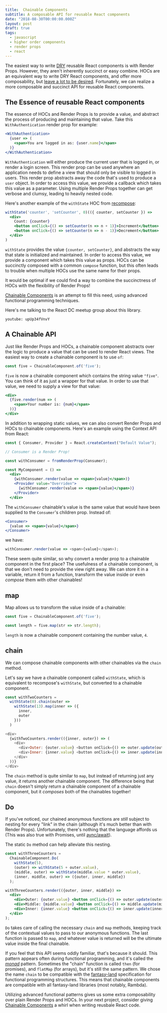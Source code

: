 ```yaml
---
title:  Chainable Components
subtitle: A composable API for reusable React components
date: "2018-08-30T00:00:00.000Z"
layout: post
draft: true
tags:
  - javascript
  - higher order components
  - render props
  - react
---
```


The easiest way to write [DRY](https://en.wikipedia.org/wiki/Don%27t_repeat_yourself) reusable React components is with Render Props. However, they aren't inherently succinct or easy combine. HOCs are an equivalent way to write DRY React components, and offer more composability, but [leave a lot to be desired](https://www.youtube.com/watch?v=BcVAq3YFiuc). Fortunately, we can realize a more composable and succinct API for reusable React components.

## The Essence of reusable React components

The essence of HOCs and Render Props is to provide a value, and abstract the process of producing and maintaining that value. Take this `WithAuthentication` render prop for example:

```jsx
<WithAuthentication>
  {user => (
    <span>You are logged in as: {user.name}</span>
  )}
</WithAuthentication>
```

`WithAuthentication` will either produce the current user that is logged in, or render a login screen. This render prop can be used anywhere an application needs to define a view that should only be visible to logged in users. This render prop abstracts away the code that's used to produce a `user` object. In order to access this value, we provide a callback which takes this value as a parameter. Using multiple Render Props together can get verbose and clumsy, leading to heavily nested code.

Here's another example of the `withState` HOC from [recompose](https://github.com/acdlite/recompose):

```jsx
withState('counter', 'setCounter', 0)(({ counter, setCounter }) =>
  <div>
    Count: {counter}
    <button onClick={() => setCounter(n => n + 1)}>Increment</button>
    <button onClick={() => setCounter(n => n - 1)}>Decrement</button>
  </div>
)
```

`withState` provides the value `{counter, setCounter}`, and abstracts the way that state is initialized and maintained. In order to access this value, we provide a component which takes this value as props. HOCs can be succinctly composed with a common `compose` function, but this often leads to trouble when multiple HOCs use the same name for their props.

It would be optimal if we could find a way to combine the succinctness of HOCs with the flexibility of Render Props!

[Chainable Components](https://github.com/pfgray/chainable-components) is an attempt to fill this need, using advanced functional programming techniques.

Here's me talking to the React DC meetup group about this library.

`youtube: upUp34fVnvY`

## A Chainable API

Just like Render Props and HOCs, a chainable component abstracts over the logic to produce a value that can be used to render React views. The easiest way to create a chainable component is to use `of`:

```js
const five = ChainableComponent.of('five');
```

`five` is now a chainable component which contains the string value `"five"`. You can think of it as just a wrapper for that value. In order to use that value, we need to supply a view for that value:

```jsx
<div>
  {five.render(num => (
    <span>Your number is: {num}</span>
  ))}
</div>
```

In addition to wrapping static values, we can also convert Render Props and HOCs to chainable components. Here's an example using the Context API from React:

```jsx
const { Consumer, Provider } = React.createContext("Default Value");

// Consumer is a Render Prop!

const withConsumer = fromRenderProp(Consumer);

const MyComponent = () =>
  <div>
    {withConsumer.render(value => <span>{value}</span>)}
    <Provider value="Overriden">
      {withConsumer.render(value => <span>{value}</span>)}
    </Provider>
  </div>
``` 

The `withConsumer` chainable's value is the same value that would have been supplied to the `Consumer`'s children prop. Instead of:

```jsx
<Consumer>
  {value => <span>{value}</span>}
</Consumer>
```
we have:
```js
withConsumer.render(value => <span>{value}</span>);
```

These seem quite similar, so why convert a render prop to a chainable component in the first place? The usefulness of a chainable component, is that we don't need to provide the view right away. We can store it in a variable, return it from a function, transform the value inside or even _compose_ them with other chainables!

## map

Map allows us to transform the value inside of a chainable:

```js
const five = ChainableComponent.of('five');

const length = five.map(str => str.length);
```

`length` is now a chainable component containing the number value, `4`.

## chain

We can compose chainable components with other chainables via the `chain` method.

Let's say we have a chainable component called `withState`, which is equivalent to recompose's `withState`, but converted to a chainable component.
```js
const withTwoCounters = 
  withState(0).chain(outer => 
    withState(13).map(inner => ({
      inner,
      outer
    }))
  )

<div>
  {withTwoCounters.render(({inner, outer}) => (
    <div>
      <div>Outer: {outer.value} <button onClick={() => outer.update(outer.value + 1)}>+</button></div>
      <div>Inner: {inner.value} <button onClick={() => inner.update(inner.value + 1)}>+</button></div>
    </div>
  ))}
</div>
```

The `chain` method is quite similar to `map`, but instead of returning just any value, it returns another chainable component. The difference being that `chain` doesn't simply return a chainable component of a chainable component, but it _composes_ both of the chainables together!

## Do

If you've noticed, our chained anonymous functions are _still_ subject to nesting for every "link" in the chain (although it's much better than with Render Props). Unfortunately, there's nothing that the language affords us (This was also true with Promises, until [aync/await](https://gist.github.com/MaiaVictor/bc0c02b6d1fbc7e3dbae838fb1376c80)).

The static `Do` method can help alleviate this nesting.

```jsx
const withThreeCounters =
  ChainableComponent.Do(
    withState(5),
    (outer) => withState(5 + outer.value),
    (middle, outer) => withState(middle.value * outer.value),
    (inner, middle, outer) => ({outer, inner, middle})
  );

withThreeCounters.render(({outer, inner, middle}) => 
  <div>
    <div>Outer: {outer.value} <button onClick={() => outer.update(outer.value + 1)}>+</button></div>
    <div>Middle: {middle.value} <button onClick={() => middle.update(middle.value + 1)}>+</button></div>
    <div>Inner: {inner.value} <button onClick={() => inner.update(inner.value + 1)}>+</button></div>
  </div>
);
```

`Do` takes care of calling the necessary `chain` and `map` methods, keeping track of the contextual values to pass to our anonymous functions. The last function is passed to `map`, and whatever value is returned will be the ultimate value inside the final chainable.

If you feel that this API seems oddly familiar, that's because it should. This pattern appears often during functional programming, and it's called the [_monad_](https://www.youtube.com/watch?v=9QveBbn7t_c) pattern. Sometimes the "chain" function is called `then` (for promises), and `flatMap` (for arrays), but it's still the same pattern. We chose the name `chain` to be compatible with the [fantasy-land](https://github.com/fantasyland/fantasy-land#monad) specification for functional programming structures. This means that chainable components are compatible with all fantasy-land libraries (most notably, Rambda).

Utilizing advanced functional patterns gives us some extra composability over plain Render Props and HOCs. In your next project, consider giving [Chainable Components](https://github.com/pfgray/chainable-components) a whirl when writing reusbale React code.
